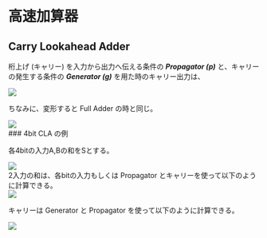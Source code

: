 # 高速加算器

## Carry Lookahead Adder

桁上げ (キャリー) を入力から出力へ伝える条件の ***Propagator (p)*** と、キャリーの発生する条件の ***Generator (g)*** を用た時のキャリー出力は、

<div align="left"><img src="https://latex.codecogs.com/svg.latex?\\
    g = a\cdot b \\
    p = a\oplus b \\
    c_{out} = g + p\cdot c_{in}" /></div>

ちなみに、変形すると Full Adder の時と同じ。

<div align="left"><img src="https://latex.codecogs.com/svg.latex?\\
    = a\cdot b + (a\oplus b)\cdot c_{in} \\
    = a\cdot b + (\overline{a}\cdot b + a\cdot\overline{b})\cdot c_{in}\\
    = a\cdot b + \overline{a}\cdot b\cdot c_{in} + a\cdot\overline{b}\cdot c_{in} + a\cdot b\cdot c_{in}\\
    = a\cdot b + b\cdot c_{in} + a\cdot c_{in}
    "/></div>
### 4bit CLA の例

各4bitの入力A,Bの和をSとする。

<div align="left"><img src="https://latex.codecogs.com/svg.latex?S=A+B+c_{in}" /></div>
2入力の和は、各bitの入力もしくは Propagator とキャリーを使って以下のように計算できる。

<div align="left"><img src="https://latex.codecogs.com/svg.latex?\\
    s_0 = a_0\oplus b_0\oplus c_{in} = p_0\oplus c_{in} \\
   	s_1 = a_1\oplus b_1\oplus c_0 = p_1\oplus c_0 \\
    s_2 = a_2\oplus b_2\oplus c_1 = p_2\oplus c_1  \\
    s_3=a_3\oplus b_3\oplus c_2 = p_3\oplus c_2" /></div>

キャリーは Generator と Propagator を使って以下のように計算できる。

<div align="left"><img src="https://latex.codecogs.com/svg.latex?\\
    c_0 = g_0 + p_0\cdot c_{in} = g_0 + p_0\cdot c_{in} \\
    c_1 = g_1 + p_1\cdot c_0 = g_1 + p_1\cdot g_0 + p_1\cdot p_0 \cdot c_{in} \\
    c_2 = g_2 + p_2\cdot c_1 = g_2 + p_2\cdot g_1 + p_2\cdot p_1 \cdot g_0 + p_2\cdot p_1 \cdot p_0\cdot c_{in} \\
    c_3 = g_3 + p_3\cdot c_2 = g_3 + p_3\cdot g_2 + p_3\cdot p_2\cdot g_1 + p_3\cdot p_2\cdot p_1 \cdot g_0 + p_3\cdot p_2\cdot p_1 \cdot p_0\cdot c_{in}" /></div>

